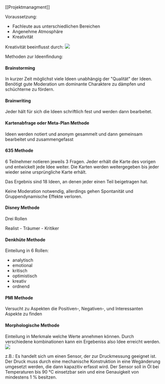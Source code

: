 [[Projektmanagment]]

Voraussetzung:
- Fachleute aus unterschiedlichen Bereichen
- Angenehme Atmosphäre
- Kreativität

Kreativität beeinflusst durch:
<img src="Pasted image 20230920082600.png"/>


Methoden zur Ideenfindung:

#### Brainstorming
In kurzer Zeit möglichst viele Ideen unabhängig der "Qualität" der Ideen.
Benötigt gute Moderation um dominante Charaktere zu dämpfen und schüchterne zu fördern. 
#### Brainwriting

Jeder hält für sich die Ideen schriftlich fest und werden dann bearbeitet.

#### Kartenabfrage oder Meta-Plan Methode
Ideen werden notiert und anonym gesammelt und dann gemeinsam bearbeitet und zusammengefasst

#### 635 Methode
6 Teilnehmer notieren jeweils 3 Fragen. Jeder erhält die Karte des vorigen und entwickelt jede Idee weiter. Die Karten werden weitergegeben bis jeder wieder seine ursprüngliche Karte erhält. 

Das Ergebnis sind 18 Ideen, an denen jeder einen Teil beigetragen hat.

Keine Moderation notwendig, allerdings gehen Spontanität und Gruppendynamische Effekte verloren.

#### Disney Methode

Drei Rollen

Realist - Träumer - Kritiker

#### Denkhüte Methode

Einteilung in 6 Rollen:
- analytisch
- emotional
- kritisch
- optimistisch
- kreativ
- ordnend

#### PMI Methode
Versucht zu Aspekten die Positiven-, Negativen-, und Interessanten Aspekte zu finden

#### Morphologische Methode

Einteilung in Merkmale welche Werte annehmen können. 
Durch verschiedene kombinationen kann ein Ergebeniss also Idee erreicht werden.
<img src="Pasted%20image%2020230920083521.png"/>

z.B.: Es handelt sich um einen Sensor, der zur Druckmessung geeignet ist. Der Druck muss durch eine mechanische Konstruktion in eine Wegänderung umgesetzt werden, die dann kapazitiv erfasst wird. Der Sensor soll in Öl bei Temperaturen bis 90 °C einsetzbar sein und eine Genauigkeit von mindestens 1 % besitzen.

